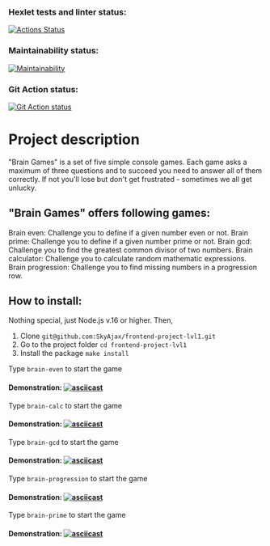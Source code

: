 ### Hexlet tests and linter status:
[![Actions Status](https://github.com/SkyAjax/frontend-project-lvl1/workflows/hexlet-check/badge.svg)](https://github.com/SkyAjax/frontend-project-lvl1/actions)
### Maintainability status:
[![Maintainability](https://api.codeclimate.com/v1/badges/19dbdcbea38622e7bca4/maintainability)](https://codeclimate.com/github/SkyAjax/frontend-project-lvl1/maintainability)
### Git Action status:
[![Git Action status](https://github.com/SkyAjax/frontend-project-lvl1/actions/workflows/nodejs.yml/badge.svg)](https://github.com/SkyAjax/frontend-project-lvl1/actions/workflows/nodejs.yml)

# Project description
"Brain Games" is a set of five simple console games. Each game asks a maximum of three questions and to succeed you need to answer all of them correctly. If not you'll lose but don't get frustrated - sometimes we all get unlucky.

## "Brain Games" offers following games:

Brain even: Challenge you to define if a given number even or not.
Brain prime: Challenge you to define if a given number prime or not.
Brain gcd: Challenge you to find the greatest common divisor of two numbers.
Brain calculator: Challenge you to calculate random mathematic expressions.
Brain progression: Challenge you to find missing numbers in a progression row.

## How to install:
Nothing special, just Node.js v.16 or higher. Then,
1) Clone 
`git@github.com:SkyAjax/frontend-project-lvl1.git`
2) Go to the project folder
`cd frontend-project-lvl1`
3) Install the package
`make install`

Type `brain-even` to start the game
#### Demonstration: [![asciicast](https://asciinema.org/a/x8WV6HEX34iuhDMPwItqyMjb6.svg)](https://asciinema.org/a/x8WV6HEX34iuhDMPwItqyMjb6)

Type `brain-calc` to start the game
#### Demonstration: [![asciicast](https://asciinema.org/a/sz07PNmjs3vrXVDXs05phEs1o.svg)](https://asciinema.org/a/sz07PNmjs3vrXVDXs05phEs1o)

Type `brain-gcd` to start the game
#### Demonstration: [![asciicast](https://asciinema.org/a/iDi2uWQcOUoqUcvRDxRmU219L.svg)](https://asciinema.org/a/iDi2uWQcOUoqUcvRDxRmU219L)

Type `brain-progression` to start the game
#### Demonstration: [![asciicast](https://asciinema.org/a/U3CnLDqN7OGnyaxcNGg5vy1Q5.svg)](https://asciinema.org/a/U3CnLDqN7OGnyaxcNGg5vy1Q5)

Type `brain-prime` to start the game
#### Demonstration: [![asciicast](https://asciinema.org/a/ewBg42Bjfkw024TrXmAEwcydD.svg)](https://asciinema.org/a/ewBg42Bjfkw024TrXmAEwcydD)
